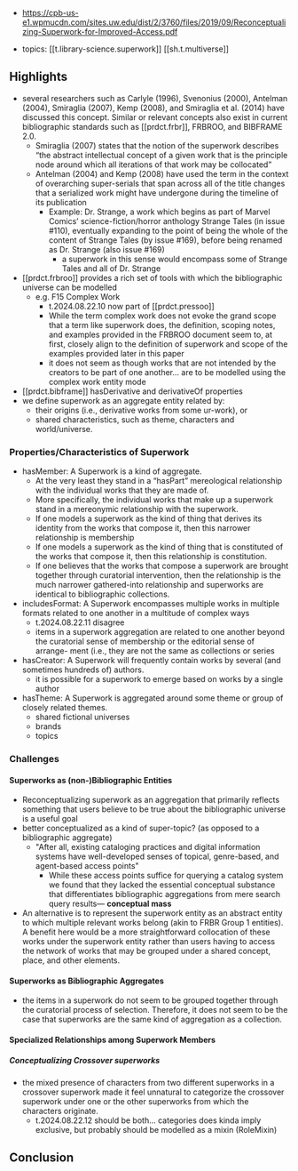 
- https://cpb-us-e1.wpmucdn.com/sites.uw.edu/dist/2/3760/files/2019/09/Reconceptualizing-Superwork-for-Improved-Access.pdf

- topics: [[t.library-science.superwork]] [[sh.t.multiverse]]

## Highlights

- several researchers such
as Carlyle (1996), Svenonius (2000), Antelman (2004), Smiraglia (2007), Kemp (2008), and Smiraglia et al. (2014) have discussed this concept. Similar or relevant concepts also exist in current bibliographic standards such as [[prdct.frbr]], FRBROO, and BIBFRAME 2.0. 
  - Smiraglia (2007) states that the notion of the superwork describes “the abstract intellectual concept of a given work that is the principle node around which all iterations of that work may be collocated”
  - Antelman (2004) and Kemp (2008) have used the term in the context of overarching super-serials that span across all of the title changes that a serialized work might have undergone during the timeline of its publication
    - Example: Dr. Strange, a work which begins as part of Marvel Comics’ science-fiction/horror anthology Strange Tales (in issue #110), eventually expanding to the point of being the whole of the content of Strange Tales (by issue #169), before being renamed as Dr. Strange (also issue #169)
      -  a superwork in this sense would encompass some of Strange Tales and all of Dr. Strange
-  [[prdct.frbroo]] provides a rich set of tools with which the bibliographic universe can be modelled
   -  e.g. F15 Complex Work
      -  t.2024.08.22.10 now part of [[prdct.pressoo]]
      -  While the term complex work does not evoke the grand scope that a term like superwork does, the definition, scoping notes, and examples provided in the FRBROO document seem to, at first, closely align to the definition of superwork and scope of the examples provided later in this paper
      -  it does not seem as though works that are not intended by the creators to be part of one another... are to be modelled using the complex work entity mode
-  [[prdct.bibframe]] hasDerivative and derivativeOf
properties
- we define superwork as an aggregate entity related by:
  - their origins (i.e., derivative works from some ur-work), or
  - shared characteristics, such as theme, characters and world/universe.

### Properties/Characteristics of Superwork

- hasMember: A Superwork is a kind of aggregate.
  - At the very least they stand in a “hasPart” mereological relationship with the individual works that they are made of. 
  - More specifically, the individual works that make up a superwork stand in a mereonymic relationship with the superwork. 
  - If one models a superwork as the kind of thing that derives its identity from the works that compose it, then this narrower relationship is membership
  -  If one models a superwork as the kind of thing that is constituted of the works that compose it, then this relationship is constitution.
  -  If one believes that the works that compose a superwork are brought together through curatorial intervention, then the relationship is the much narrower gathered-into relationship and superworks are identical to bibliographic collections.
-  includesFormat: A Superwork encompasses multiple works in multiple formats related to one another in a multitude of complex ways
   - t.2024.08.22.11 disagree
   - items in a superwork aggregation are related to one another beyond the curatorial sense of membership or the editorial sense of arrange- ment (i.e., they are not the same as collections or series
 - hasCreator: A Superwork will frequently contain works by several (and sometimes hundreds of) authors.
   - it is possible for a superwork to emerge based on works by a single author
 - hasTheme: A Superwork is aggregated around some theme or group of closely related themes.
   - shared fictional universes
   - brands
   - topics

### Challenges

#### Superworks as (non-)Bibliographic Entities

- Reconceptualizing superwork as an aggregation that primarily reflects something that users believe to be true about the bibliographic universe is a useful goal
- better conceptualized as a kind of super-topic? (as opposed to a bibliographic aggregate)
  - "After all, existing cataloging practices and digital information systems have well-developed senses of topical, genre-based, and agent-based access points"
    - While these access points suffice for querying a catalog system we found that they lacked the essential conceptual substance that differentiates bibliographic aggregations from mere search query results— **conceptual mass**
- An alternative is to represent the superwork entity as an abstract entity to which multiple relevant works belong (akin to FRBR Group 1 entities). A benefit here would be a more straightforward collocation of these works under the superwork entity rather than users having to access the network of works that may be grouped under a shared concept, place, and other elements. 


#### Superworks as Bibliographic Aggregates

- the items in a superwork do not seem to be grouped together through the curatorial process of selection. Therefore, it does not seem to be the case that superworks are the same kind of aggregation as a collection.

#### Specialized Relationships among Superwork Members

##### Conceptualizing Crossover superworks

- the mixed presence of characters from two different superworks in a crossover superwork made it feel unnatural to categorize the crossover superwork under one or the other superworks from which the characters originate.
  - t.2024.08.22.12 should be both... categories does kinda imply exclusive, but probably should be modelled as a mixin (RoleMixin)

## Conclusion

